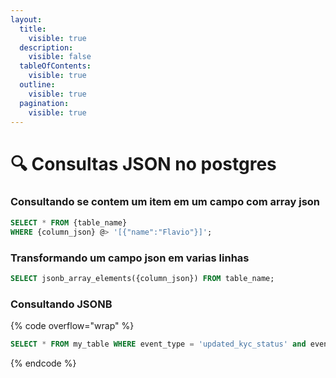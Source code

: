 ```yaml
---
layout:
  title:
    visible: true
  description:
    visible: false
  tableOfContents:
    visible: true
  outline:
    visible: true
  pagination:
    visible: true
---
```


# 🔍 Consultas JSON no postgres

### **Consultando se contem um item em um campo com array json**

```sql
SELECT * FROM {table_name}
WHERE {column_json} @> '[{"name":"Flavio"}]';
```

### **Transformando um campo json em varias linhas**

```sql
SELECT jsonb_array_elements({column_json}) FROM table_name;
```

### Consultando JSONB

{% code overflow="wrap" %}
```sql
SELECT * FROM my_table WHERE event_type = 'updated_kyc_status' and event_data @> '{"updatedKycStatus": {"externalAccountHolderId": "fa54539a-2ba9-4298-b4f3-6145101fdabc"}}'
```
{% endcode %}
